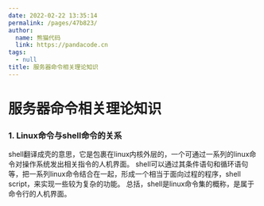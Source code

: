 ```yaml
---
date: 2022-02-22 13:35:14
permalink: /pages/47b823/
author: 
  name: 熊猫代码
  link: https://pandacode.cn
tags: 
  - null
title: 服务器命令相关理论知识
---
```


# 服务器命令相关理论知识

### 1. Linux命令与shell命令的关系

​		shell翻译成壳的意思，它是包裹在linux内核外层的，一个可通过一系列的linux命令对操作系统发出相关指令的人机界面。 shell可以通过其条件语句和循环语句等，把一系列linux命令结合在一起，形成一个相当于面向过程的程序，shell script，来实现一些较为复杂的功能。
​		总括，shell是linux命令集的概称，是属于命令行的人机界面。

